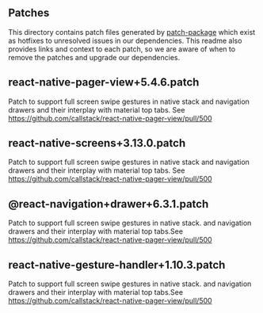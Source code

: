 ## Patches

This directory contains patch files generated by [patch-package](https://www.npmjs.com/package/patch-package) which exist as hotfixes to unresolved issues in our dependencies. This readme also provides links and context to each patch, so we are aware of when to remove the patches and upgrade our dependencies.

## react-native-pager-view+5.4.6.patch

Patch to support full screen swipe gestures in native stack and navigation drawers and their interplay with material top tabs. See https://github.com/callstack/react-native-pager-view/pull/500

## react-native-screens+3.13.0.patch

Patch to support full screen swipe gestures in native stack and navigation drawers and their interplay with material top tabs. See https://github.com/callstack/react-native-pager-view/pull/500

## @react-navigation+drawer+6.3.1.patch

Patch to support full screen swipe gestures in native stack. and navigation drawers and their interplay with material top tabs.See https://github.com/callstack/react-native-pager-view/pull/500

## react-native-gesture-handler+1.10.3.patch

Patch to support full screen swipe gestures in native stack. and navigation drawers and their interplay with material top tabs.See https://github.com/callstack/react-native-pager-view/pull/500